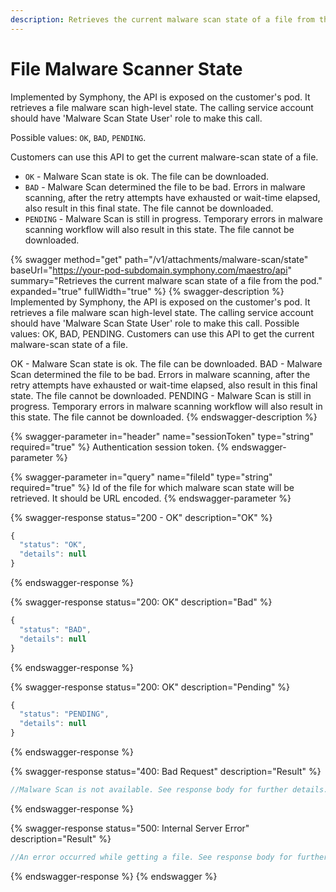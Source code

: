 ```yaml
---
description: Retrieves the current malware scan state of a file from the pod.
---
```


# File Malware Scanner State

Implemented by Symphony, the API is exposed on the customer's pod. It retrieves a file malware scan high-level state. The calling service account should have 'Malware Scan State User' role to make this call.&#x20;

Possible values: `OK`, `BAD`, `PENDING`.&#x20;

Customers can use this API to get the current malware-scan state of a file.

* `OK` - Malware Scan state is ok. The file can be downloaded.
* `BAD` - Malware Scan determined the file to be bad. Errors in malware scanning, after the retry attempts have exhausted or wait-time elapsed, also result in this final state. The file cannot be downloaded.
* `PENDING` - Malware Scan is still in progress. Temporary errors in malware scanning workflow will also result in this state. The file cannot be downloaded.

{% swagger method="get" path="/v1/attachments/malware-scan/state" baseUrl="https://your-pod-subdomain.symphony.com/maestro/api" summary="Retrieves the current malware scan state of a file from the pod." expanded="true" fullWidth="true" %}
{% swagger-description %}
Implemented by Symphony, the API is exposed on the customer's pod. It retrieves a file malware scan high-level state. The calling service account should have 'Malware Scan State User' role to make this call. Possible values: OK, BAD, PENDING. Customers can use this API to get the current malware-scan state of a file.

OK - Malware Scan state is ok. The file can be downloaded. BAD - Malware Scan determined the file to be bad. Errors in malware scanning, after the retry attempts have exhausted or wait-time elapsed, also result in this final state. The file cannot be downloaded. PENDING - Malware Scan is still in progress. Temporary errors in malware scanning workflow will also result in this state. The file cannot be downloaded.
{% endswagger-description %}

{% swagger-parameter in="header" name="sessionToken" type="string" required="true" %}
Authentication session token.
{% endswagger-parameter %}

{% swagger-parameter in="query" name="fileId" type="string" required="true" %}
Id of the file for which malware scan state will be retrieved. It should be URL encoded.
{% endswagger-parameter %}

{% swagger-response status="200 - OK" description="OK" %}
```javascript
{
  "status": "OK",
  "details": null
}
```
{% endswagger-response %}

{% swagger-response status="200: OK" description="Bad" %}
```javascript
{
  "status": "BAD",
  "details": null
}
```
{% endswagger-response %}

{% swagger-response status="200: OK" description="Pending" %}
```javascript
{
  "status": "PENDING",
  "details": null
}
```
{% endswagger-response %}

{% swagger-response status="400: Bad Request" description="Result" %}
```javascript
//Malware Scan is not available. See response body for further details.
```
{% endswagger-response %}

{% swagger-response status="500: Internal Server Error" description="Result" %}
```javascript
//An error occurred while getting a file. See response body for further details.
```
{% endswagger-response %}
{% endswagger %}
